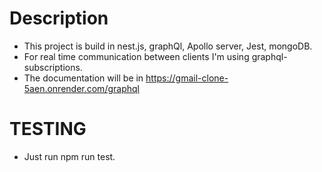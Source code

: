 # Description

- This project is build in nest.js, graphQl, Apollo server, Jest, mongoDB.
- For real time communication between clients I'm using graphql-subscriptions.
- The documentation will be in https://gmail-clone-5aen.onrender.com/graphql

# TESTING

- Just run npm run test.
